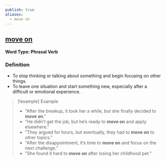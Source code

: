 ```yaml
---
publish: true
aliases:
  - move on
---
```


## [move on](https://dictionary.cambridge.org/dictionary/english/move-on)
#### Word Type: Phrasal Verb

### Definition
- To stop thinking or talking about something and begin focusing on other things.
- To leave one situation and start something new, especially after a difficult or emotional experience.

> [!example] Example
> 
> - "After the breakup, it took her a while, but she finally decided to **move on**."
> - "He didn’t get the job, but he’s ready to **move on** and apply elsewhere."
> - "They argued for hours, but eventually, they had to **move on** to other topics."
> - "After the disappointment, it’s time to **move on** and focus on the next challenge."
> - "She found it hard to **move on** after losing her childhood pet."